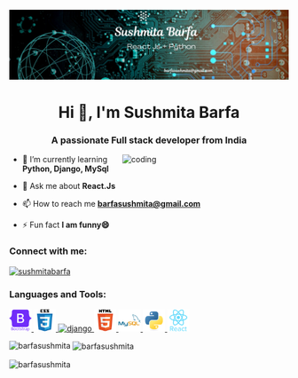 ![logo](https://github.com/Barfasushmita/Barfasushmita/blob/main/banner.jfif)
<h1 align="center">Hi 👋, I'm Sushmita Barfa</h1>
<h3 align="center">A passionate Full stack developer from India</h3>
<img align="right" alt="coding" width="300" src="https://media1.tenor.com/m/AlUkiGkR2j8AAAAC/new-game-ahagon-umiko-programming.gif">

- 🌱 I’m currently learning **Python, Django, MySql**

- 💬 Ask me about **React.Js**

- 📫 How to reach me **barfasushmita@gmail.com**

- ⚡ Fun fact **I am funny😄**

<h3 align="left">Connect with me:</h3>
<p align="left">
<a href="https://linkedin.com/in/sushmitabarfa" target="blank"><img align="center" src="https://raw.githubusercontent.com/rahuldkjain/github-profile-readme-generator/master/src/images/icons/Social/linked-in-alt.svg" alt="sushmitabarfa" height="30" width="40" /></a>
</p>

<h3 align="left">Languages and Tools:</h3>
<p align="left"> <a href="https://getbootstrap.com" target="_blank" rel="noreferrer"> <img src="https://raw.githubusercontent.com/devicons/devicon/master/icons/bootstrap/bootstrap-plain-wordmark.svg" alt="bootstrap" width="40" height="40"/> </a> <a href="https://www.w3schools.com/css/" target="_blank" rel="noreferrer"> <img src="https://raw.githubusercontent.com/devicons/devicon/master/icons/css3/css3-original-wordmark.svg" alt="css3" width="40" height="40"/> </a> <a href="https://www.djangoproject.com/" target="_blank" rel="noreferrer"> <img src="https://cdn.worldvectorlogo.com/logos/django.svg" alt="django" width="40" height="40"/> </a> <a href="https://www.w3.org/html/" target="_blank" rel="noreferrer"> <img src="https://raw.githubusercontent.com/devicons/devicon/master/icons/html5/html5-original-wordmark.svg" alt="html5" width="40" height="40"/> </a> <a href="https://developer.mozilla.org/en-US/docs/Web/JavaScript" target="_blank" rel="noreferrer">  <a href="https://www.mysql.com/" target="_blank" rel="noreferrer"> <img src="https://raw.githubusercontent.com/devicons/devicon/master/icons/mysql/mysql-original-wordmark.svg" alt="mysql" width="40" height="40"/> </a> <a href="https://www.python.org" target="_blank" rel="noreferrer"> <img src="https://raw.githubusercontent.com/devicons/devicon/master/icons/python/python-original.svg" alt="python" width="40" height="40"/> </a> <a href="https://reactjs.org/" target="_blank" rel="noreferrer"> <img src="https://raw.githubusercontent.com/devicons/devicon/master/icons/react/react-original-wordmark.svg" alt="react" width="40" height="40"/> </a> </p>

<p><img align="left" src="https://github-readme-stats.vercel.app/api/top-langs?username=barfasushmita&show_icons=true&locale=en&layout=compact" alt="barfasushmita" /></p>

<p>&nbsp;<img align="center" src="https://github-readme-stats.vercel.app/api?username=barfasushmita&show_icons=true&locale=en" alt="barfasushmita" /></p>

<p><img align="center" src="https://github-readme-streak-stats.herokuapp.com/?user=barfasushmita&" alt="barfasushmita" /></p>
